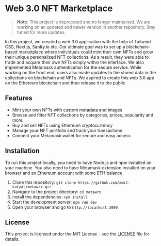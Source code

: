 # Web 3.0 NFT Marketplace

> **Note:** This project is deprecated and no longer maintained. We are working on an updated and newer version in another repository. Stay tuned for more updates.

In this project, we created a web 3.0 application with the help of Tailwind CSS, Next.js, Sanity.io etc. Our ultimate goal was to set up a blockchain-based marketplace where individuals could mint their own NFTs and grow their unique personalized NFT collections. As a result, they were able to trade and acquire their own NFTs simply within the interface. We also implemented Metamask authentication for the secure service. While working on the front end, users also made updates to the stored data in the collections on blockchain and NFTs. We aspired to create this web 3.0 app on the Ethereum blockchain and then release it to the public.

## Features

- Mint your own NFTs with custom metadata and images
- Browse and filter NFT collections by categories, prices, popularity and more
- Buy and sell NFTs using Ethereum cryptocurrency
- Manage your NFT portfolio and track your transactions
- Connect your Metamask wallet for secure and easy access

## Installation

To run this project locally, you need to have Node.js and npm installed on your machine. You also need to have Metamask extension installed on your browser and an Ethereum account with some ETH balance.

1. Clone this repository: `git clone https://github.com/amit-katyal/metawrx.git`
2. Navigate to the project directory: `cd metawrx`
3. Install the dependencies: `npm install`
4. Start the development server: `npm run dev`
5. Open your browser and go to `http://localhost:3000`

## License

This project is licensed under the MIT License - see the [LICENSE](LICENSE) file for details.
